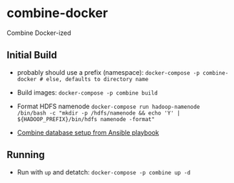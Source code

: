 # combine-docker
Combine Docker-ized

## Initial Build

  * probably should use a prefix (namespace):
  `docker-compose -p combine-docker # else, defaults to directory name`

  * Build images:
  `docker-compose -p combine build`

  * Format HDFS namenode
  `docker-compose run hadoop-namenode /bin/bash -c "mkdir -p /hdfs/namenode && echo 'Y' | ${HADOOP_PREFIX}/bin/hdfs namenode -format"`

  * [Combine database setup from Ansible playbook](https://github.com/WSULib/combine-playbook/blob/master/roles/combine/tasks/main.yml)

## Running

  * Run with `up` and detatch:
  `docker-compose -p combine up -d`
